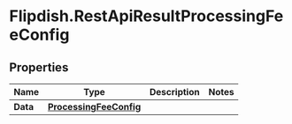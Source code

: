 # Flipdish.RestApiResultProcessingFeeConfig

## Properties

Name | Type | Description | Notes
------------ | ------------- | ------------- | -------------
**Data** | [**ProcessingFeeConfig**](ProcessingFeeConfig.md) |  | 


